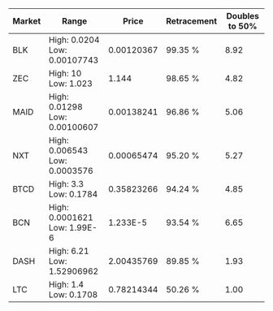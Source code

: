 | Market | Range | Price| Retracement | Doubles to 50% |
| --- | --- | --- | --- | --- |
| BLK | High: 0.0204<br />Low: 0.00107743 | 0.00120367 | 99.35 % | 8.92 |
| ZEC | High: 10<br />Low: 1.023 | 1.144 | 98.65 % | 4.82 |
| MAID | High: 0.01298<br />Low: 0.00100607 | 0.00138241 | 96.86 % | 5.06 |
| NXT | High: 0.006543<br />Low: 0.0003576 | 0.00065474 | 95.20 % | 5.27 |
| BTCD | High: 3.3<br />Low: 0.1784 | 0.35823266 | 94.24 % | 4.85 |
| BCN | High: 0.0001621<br />Low: 1.99E-6 | 1.233E-5 | 93.54 % | 6.65 |
| DASH | High: 6.21<br />Low: 1.52906962 | 2.00435769 | 89.85 % | 1.93 |
| LTC | High: 1.4<br />Low: 0.1708 | 0.78214344 | 50.26 % | 1.00 |
